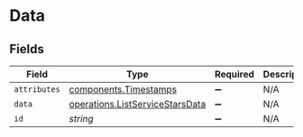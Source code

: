 # Data


## Fields

| Field                                                                                     | Type                                                                                      | Required                                                                                  | Description                                                                               | Example                                                                                   |
| ----------------------------------------------------------------------------------------- | ----------------------------------------------------------------------------------------- | ----------------------------------------------------------------------------------------- | ----------------------------------------------------------------------------------------- | ----------------------------------------------------------------------------------------- |
| `attributes`                                                                              | [components.Timestamps](../../../sdk/models/components/timestamps.md)                     | :heavy_minus_sign:                                                                        | N/A                                                                                       |                                                                                           |
| `data`                                                                                    | [operations.ListServiceStarsData](../../../sdk/models/operations/listservicestarsdata.md) | :heavy_minus_sign:                                                                        | N/A                                                                                       |                                                                                           |
| `id`                                                                                      | *string*                                                                                  | :heavy_minus_sign:                                                                        | N/A                                                                                       | 3krg2uUGZzb2W9Euo4moOY                                                                    |